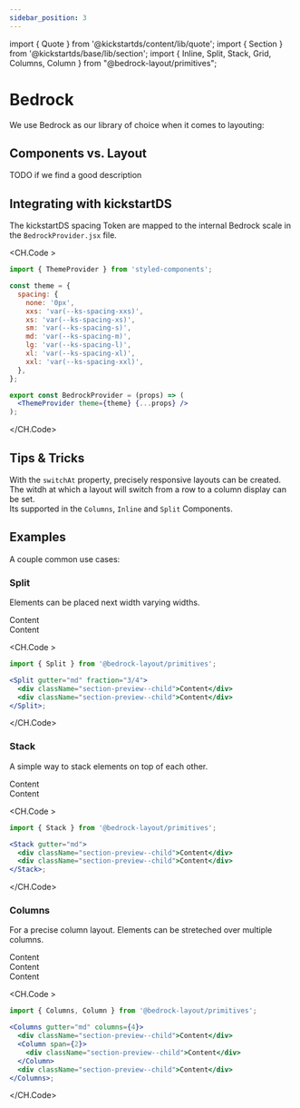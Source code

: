 ```yaml
---
sidebar_position: 3
---
```


import { Quote } from '@kickstartds/content/lib/quote';
import { Section } from '@kickstartds/base/lib/section';
import { Inline, Split, Stack, Grid, Columns, Column } from "@bedrock-layout/primitives";

# Bedrock

We use Bedrock as our library of choice when it comes to layouting:

<Quote
  byline="The Lodash of Web Layouts"
  source="BEDROCK LAYOUT PRIMITIVES"
  text="A collection of utility components that are designed to be used as building blocks for your web application's layout."
/>

## Components vs. Layout

TODO if we find a good description

## Integrating with kickstartDS

The kickstartDS spacing Token are mapped to the internal Bedrock scale in the `BedrockProvider.jsx` file.

<CH.Code >

```jsx BedrockProvider.jsx
import { ThemeProvider } from 'styled-components';

const theme = {
  spacing: {
    none: '0px',
    xxs: 'var(--ks-spacing-xxs)',
    xs: 'var(--ks-spacing-xs)',
    sm: 'var(--ks-spacing-s)',
    md: 'var(--ks-spacing-m)',
    lg: 'var(--ks-spacing-l)',
    xl: 'var(--ks-spacing-xl)',
    xxl: 'var(--ks-spacing-xxl)',
  },
};

export const BedrockProvider = (props) => (
  <ThemeProvider theme={theme} {...props} />
);
```

</CH.Code>

## Tips & Tricks

With the `switchAt` property, precisely responsive layouts can be created.<br/>
The witdh at which a layout will switch from a row to a column display can be set.<br/>
Its supported in the `Columns`, `Inline` and `Split` Components.

## Examples

A couple common use cases:

### Split

Elements can be placed next width varying widths.

<div ks-theme="section-preview">
<Split gutter="md" fraction="3/4">
  <div className="section-preview--child">Content</div>
  <div className="section-preview--child">Content</div>
</Split>
</div>

<CH.Code >

```jsx layout.jsx
import { Split } from '@bedrock-layout/primitives';

<Split gutter="md" fraction="3/4">
  <div className="section-preview--child">Content</div>
  <div className="section-preview--child">Content</div>
</Split>;
```

</CH.Code>

### Stack

A simple way to stack elements on top of each other.

<div ks-theme="section-preview">
<Stack gutter="md" >
  <div className="section-preview--child">Content</div>
  <div className="section-preview--child">Content</div>
</Stack>
</div>

<CH.Code >

```jsx layout.jsx
import { Stack } from '@bedrock-layout/primitives';

<Stack gutter="md">
  <div className="section-preview--child">Content</div>
  <div className="section-preview--child">Content</div>
</Stack>;
```

</CH.Code>

### Columns

For a precise column layout. Elements can be streteched over multiple columns.

<div ks-theme="section-preview">
<Columns gutter="md" columns={4}>
  <div className="section-preview--child">Content</div>
  <Column span={2}>
    <div className="section-preview--child">Content</div>
  </Column>
  <div className="section-preview--child">Content</div>
</Columns>
</div>

<CH.Code >

```jsx layout.jsx
import { Columns, Column } from '@bedrock-layout/primitives';

<Columns gutter="md" columns={4}>
  <div className="section-preview--child">Content</div>
  <Column span={2}>
    <div className="section-preview--child">Content</div>
  </Column>
  <div className="section-preview--child">Content</div>
</Columns>;
```

</CH.Code>
